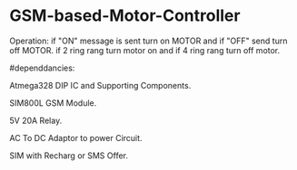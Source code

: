 # GSM-based-Motor-Controller
Operation:  if "ON" message is sent turn on MOTOR and if "OFF" send turn off MOTOR. if 2 ring rang turn motor on and if 4 ring rang turn off motor.

#dependdancies:

Atmega328 DIP IC and Supporting Components.

SIM800L GSM Module.

5V 20A Relay.

AC To DC Adaptor to power Circuit.

SIM with Recharg or SMS Offer.

